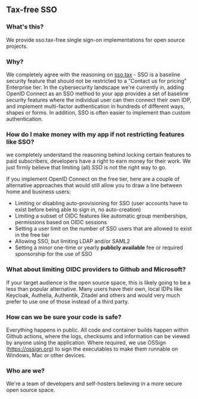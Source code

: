 ## Tax-free SSO
### What's this?
We provide sso.tax-free single sign-on implementations for open source projects.

### Why?
We completely agree with the reasoning on [sso.tax](https://sso.tax) - SSO is a baseline security feature that should not be restricted to a "Contact us for pricing" Enterprise tier.
In the cybersecurity landscape we're currently in, adding OpenID Connect as an SSO method to your app provides a set of baseline security features where the individual user can then connect their own IDP, and implement multi-factor authentication in hundreds of different ways, shapes or forms. 
In addition, SSO is often easier to implement than custom authentication.

### How do I make money with my app if not restricting features like SSO?
we completely understand the reasoning behind locking certain features to paid subscribers, developers have a right to earn money for their work. We just firmly believe that limiting (all) SSO is not the right way to go.

If you implement OpenID Connect on the free tier, here are a couple of alternative approaches that would still allow you to draw a line between home and business users:

- Limiting or disabling auto-provisioning for SSO (user accounts have to exist before being able to sign in, no auto-creation)
- Limiting a subset of OIDC features like automatic group memberships, permissions based on OIDC sessions
- Setting a user limit on the number of SSO users that are allowed to exist in the free tier
- Allowing SSO, but limiting LDAP and/or SAML2
- Setting a minor one-time or yearly **publicly available** fee or required sponsorship for the use of SSO

### What about limiting OIDC providers to Github and Microsoft?
If your target audience is the open source space, this is likely going to be a less than popular alternative. Many users have their own, local IDPs like Keycloak, Authelia, Authentik, Zitadel and others and would very much prefer to use one of those instead of a third party.

### How can we be sure your code is safe?
Everything happens in public. All code and container builds happen within Github actions, where the logs, checksums and information can be viewed by anyone using the application. 
Where required, we use OSSign (https://ossign.org) to sign the executables to make them runnable on Windows, Mac or other devices.

### Who are we?
We're a team of developers and self-hosters believing in a more secure open source space.
